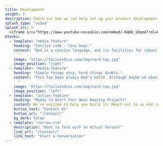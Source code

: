 ```yaml
---
title: Development
weight: 3
description: Check out how we can help set up your product development business.
splash_type: "video"
splash_src: >
  <iframe src="https://www.youtube-nocookie.com/embed/-KqNO_sDqm4?rel=0" frameborder="0" allow="autoplay; encrypted-media" allowfullscreen></iframe>
blocks:
  - template: "media-feature"
    heading: "Concise code - less bugs."
    content: "Red is a concise language, and its facilities for robustly building DSLs amplify this aspect. Don't take our word for it - just try it out. With more than 40 built-in datatypes you'll get plenty support from Red.
      "
    image: "https://tailwindcss.com/img/card-top.jpg"
    image_position: "right"
  - template: "media-feature"
    heading: "Simple things easy, hard things doable."
    content: "This has been always Red's motto. Although maybe we should fit in distributed somewhere there - because as a messaging language, you'll be able to orchestrate distribute applications.
      "
    image: "https://tailwindcss.com/img/card-top.jpg"
    image_position: "left"
  - template: "action-feature"
    heading: "Ready to Start Your Next Amazing Project?"
    content: We’re excited to help you build it! Reach out to us and request a proposal from our team.
    button_text: "Contact Us"
    button_url: "/contact/"
    bg_dark: false
  - template: "narrow-cta"
    description: "Want to Talk with an Actual Person?"
    link_url: "/contact/"
    link_text: "Start a Conversation"
---
```

